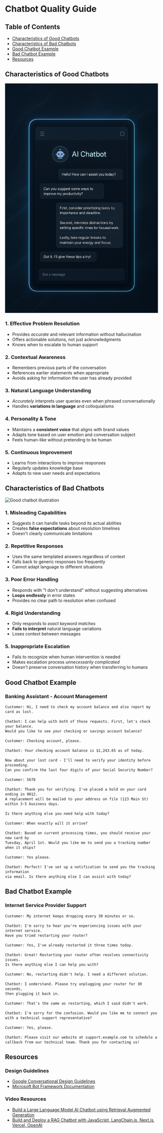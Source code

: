 # Chatbot Quality Guide

## Table of Contents

- [Characteristics of Good Chatbots](#characteristics-of-good-chatbots)
- [Characteristics of Bad Chatbots](#characteristics-of-bad-chatbots)
- [Good Chatbot Example](#good-chatbot-example)
- [Bad Chatbot Example](#bad-chatbot-example)
- [Resources](#resources)

## Characteristics of Good Chatbots

![Good chatbot illustration](img/good_chatbot.png)

### 1. Effective Problem Resolution
- Provides *accurate* and relevant information without hallucination
- Offers actionable solutions, not just acknowledgments
- Knows when to escalate to human support

### 2. Contextual Awareness
- Remembers previous parts of the conversation
- References earlier statements when appropriate
- Avoids asking for information the user has already provided

### 3. Natural Language Understanding
- *Accurately* interprets user queries even when phrased conversationally
- Handles **variations in language** and colloquialisms

### 4. Personality & Tone
- Maintains a **consistent voice** that aligns with brand values
- Adapts tone based on user emotion and conversation subject
- Feels human-like without pretending to be human

### 5. Continuous Improvement

- Learns from interactions to improve responses
- Regularly updates knowledge base
- Adapts to new user needs and expectations

## Characteristics of Bad Chatbots

<img src="img/bad_chatbot.png" width="300" alt="Good chatbot illustration">

### 1. Misleading Capabilities
- Suggests it can handle tasks beyond its actual abilities
- Creates **false expectations** about resolution timelines
- Doesn't clearly communicate limitations

### 2. Repetitive Responses
- Uses the same templated answers regardless of context
- Falls back to generic responses too frequently
- Cannot adapt language to different situations

### 3. Poor Error Handling
- Responds with "I don't understand" without suggesting alternatives
- **Loops endlessly** in error states
- Provides no clear path to resolution when confused

### 4. Rigid Understanding
- Only responds to *exact keyword matches*
- **Fails to interpret** natural language variations
- Loses context between messages

### 5. Inappropriate Escalation
- Fails to recognize when human intervention is needed
- Makes escalation process *unnecessarily complicated*
- Doesn't preserve conversation history when transferring to humans


## Good Chatbot Example

### Banking Assistant - Account Management

```
Customer: Hi, I need to check my account balance and also report my card as lost.

Chatbot: I can help with both of those requests. First, let's check your balance. 
Would you like to see your checking or savings account balance?

Customer: Checking account, please.

Chatbot: Your checking account balance is $1,243.65 as of today. 

Now about your lost card - I'll need to verify your identity before proceeding. 
Can you confirm the last four digits of your Social Security Number?

Customer: 5678

Chatbot: Thank you for verifying. I've placed a hold on your card ending in 9012. 
A replacement will be mailed to your address on file (123 Main St) within 3-5 business days.

Is there anything else you need help with today?

Customer: When exactly will it arrive?

Chatbot: Based on current processing times, you should receive your new card by 
Tuesday, April 1st. Would you like me to send you a tracking number when it ships?

Customer: Yes please.

Chatbot: Perfect! I've set up a notification to send you the tracking information
via email. Is there anything else I can assist with today?
```

## Bad Chatbot Example

### Internet Service Provider Support

```
Customer: My internet keeps dropping every 30 minutes or so.

Chatbot: I'm sorry to hear you're experiencing issues with your internet service.
Have you tried restarting your router?

Customer: Yes, I've already restarted it three times today.

Chatbot: Great! Restarting your router often resolves connectivity issues.
Is there anything else I can help you with?

Customer: No, restarting didn't help. I need a different solution.

Chatbot: I understand. Please try unplugging your router for 30 seconds, 
then plugging it back in.

Customer: That's the same as restarting, which I said didn't work.

Chatbot: I'm sorry for the confusion. Would you like me to connect you
with a technical support representative?

Customer: Yes, please.

Chatbot: Please visit our website at support.example.com to schedule a
callback from our technical team. Thank you for contacting us!
```

## Resources

### Design Guidelines
- [Google Conversational Design Guidelines](https://developers.google.com/assistant/conversation-design/learn-about-conversation)
- [Microsoft Bot Framework Documentation](https://docs.microsoft.com/en-us/azure/bot-service/?view=azure-bot-service-4.0)

### Video Resources
- [Build a Large Language Model AI Chatbot using Retrieval Augmented Generation](https://youtu.be/XctooiH0moI?si=Wb_rObnSxi_C7RhF)
- [Build and Deploy a RAG Chatbot with JavaScript, LangChain.js, Next.js, Vercel, OpenAI](https://www.youtube.com/watch?v=d-VKYF4Zow0)
